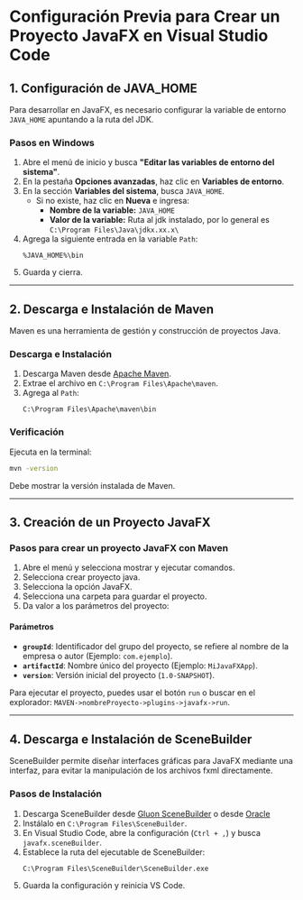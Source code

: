 # Configuración Previa para Crear un Proyecto JavaFX en Visual Studio Code

## 1. Configuración de JAVA_HOME
Para desarrollar en JavaFX, es necesario configurar la variable de entorno `JAVA_HOME` apuntando a la ruta del JDK.

### **Pasos en Windows**
1. Abre el menú de inicio y busca **"Editar las variables de entorno del sistema"**.
2. En la pestaña **Opciones avanzadas**, haz clic en **Variables de entorno**.
3. En la sección **Variables del sistema**, busca `JAVA_HOME`.
   - Si no existe, haz clic en **Nueva** e ingresa:
     - **Nombre de la variable:** `JAVA_HOME`
     - **Valor de la variable:** Ruta al jdk instalado, por lo general es `C:\Program Files\Java\jdkx.xx.x\`
4. Agrega la siguiente entrada en la variable `Path`:
   ```
   %JAVA_HOME%\bin
   ```
5. Guarda y cierra.

---

## 2. Descarga e Instalación de Maven
Maven es una herramienta de gestión y construcción de proyectos Java.

### **Descarga e Instalación**
1. Descarga Maven desde [Apache Maven](https://maven.apache.org/download.cgi).
2. Extrae el archivo en `C:\Program Files\Apache\maven`.
3. Agrega al `Path`:
   ```
   C:\Program Files\Apache\maven\bin
   ```

### **Verificación**
Ejecuta en la terminal:
```sh
mvn -version
```
Debe mostrar la versión instalada de Maven.

---

## 3. Creación de un Proyecto JavaFX
### **Pasos para crear un proyecto JavaFX con Maven**
1. Abre el menú y selecciona mostrar y ejecutar comandos.
2. Selecciona crear proyecto java.
3. Selecciona la opción JavaFX.
4. Selecciona una carpeta para guardar el proyecto.
5. Da valor a los parámetros del proyecto:

#### **Parámetros**
- **`groupId`**: Identificador del grupo del proyecto, se refiere al nombre de la empresa o autor (Ejemplo: `com.ejemplo`).
- **`artifactId`**: Nombre único del proyecto (Ejemplo: `MiJavaFXApp`).
- **`version`**: Versión inicial del proyecto (`1.0-SNAPSHOT`).

Para ejecutar el proyecto, puedes usar el botón `run` o buscar en el explorador:
`MAVEN->nombreProyecto->plugins->javafx->run`.

---

## 4. Descarga e Instalación de SceneBuilder
SceneBuilder permite diseñar interfaces gráficas para JavaFX mediante una interfaz, para evitar la manipulación de los archivos fxml directamente.

### **Pasos de Instalación**
1. Descarga SceneBuilder desde [Gluon SceneBuilder](https://gluonhq.com/products/scene-builder/) o desde [Oracle](https://www.oracle.com/java/technologies/javafxscenebuilder-1x-archive-downloads.html)
2. Instálalo en `C:\Program Files\SceneBuilder`.
3. En Visual Studio Code, abre la configuración (`Ctrl + ,`) y busca `javafx.sceneBuilder`.
4. Establece la ruta del ejecutable de SceneBuilder:
   ```
   C:\Program Files\SceneBuilder\SceneBuilder.exe
   ```
5. Guarda la configuración y reinicia VS Code.

